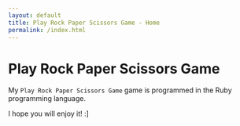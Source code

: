 ```yaml
---
layout: default
title: Play Rock Paper Scissors Game - Home
permalink: /index.html
---
```


# Play Rock Paper Scissors Game

My `Play Rock Paper Scissors Game` game is programmed in the Ruby programming language.

I hope you will enjoy it! :\]
